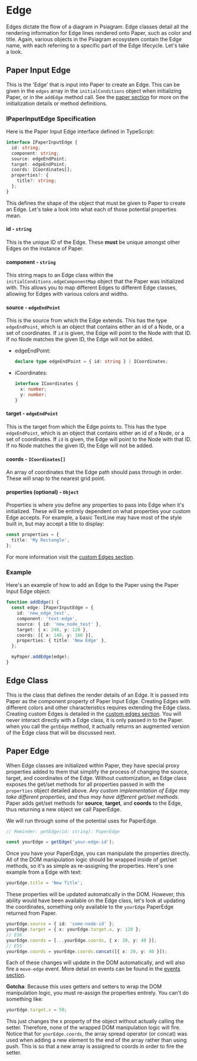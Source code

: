 # Edge

Edges dictate the flow of a diagram in Psiagram. Edge classes detail all the
rendering information for Edge lines rendered onto Paper, such as color and
title. Again, various objects in the Psiagram ecosystem contain the Edge name,
with each referring to a specific part of the Edge lifecycle. Let's take a look.

## Paper Input Edge

This is the 'Edge' that is input into Paper to create an Edge. This can be given
in the `edges` array in the `initialConditions` object when initializing Paper,
or in the `addEdge` method call. See the [paper section](paper.md) for more on
the initialization details or method definitions.

### IPaperInputEdge Specification

Here is the Paper Input Edge interface defined in TypeScript:

```ts
interface IPaperInputEdge {
  id: string;
  component: string;
  source: edgeEndPoint;
  target: edgeEndPoint;
  coords: ICoordinates[];
  properties?: {
    title?: string;
  };
}
```

This defines the shape of the object that must be given to Paper to create an
Edge. Let's take a look into what each of those potential properties mean.

#### id - `string`

This is the unique ID of the Edge. These **must** be unique amongst other Edges
on the instance of Paper.

#### component - `string`

This string maps to an Edge class within the
`initialConditions.edgeComponentMap` object that the Paper was initialized with.
This allows you to map different Edges to different Edge classes, allowing for
Edges with various colors and widths.

#### source - `edgeEndPoint`

This is the source from which the Edge extends. This has the type
`edgeEndPoint`, which is an object that contains either an id of a Node, or a
set of coordinates. If `id` is given, the Edge will point to the Node with that
ID. If no Node matches the given ID, the Edge will not be added.

- edgeEndPoint:

  ```ts
  declare type edgeEndPoint = { id: string } | ICoordinates;
  ```

- iCoordinates:

  ```ts
  interface ICoordinates {
    x: number;
    y: number;
  }
  ```

#### target - `edgeEndPoint`

This is the target from which the Edge points to. This has the type
`edgeEndPoint`, which is an object that contains either an id of a Node, or a
set of coordinates. If `id` is given, the Edge will point to the Node with that
ID. If no Node matches the given ID, the Edge will not be added.

#### coords - `ICoordinates[]`

An array of coordinates that the Edge path should pass through in order. These
will snap to the nearest grid point.

#### properties (optional) - `Object`

Properties is where you define any properties to pass into Edge when it's
initialized. These will be entirely dependent on what properties your custom
Edge accepts. For example, a basic TextLine may have most of the style built in,
but may accept a title to display:

```ts
const properties = {
  title: 'My Rectangle',
};
```

For more information visit the
[custom Edges section](../in-depth/custom-edges.md).

### Example

Here's an example of how to add an Edge to the Paper using the Paper Input Edge
object:

```ts
function addEdge() {
  const edge: IPaperInputEdge = {
    id: 'new_edge_test',
    component: 'text-edge',
    source: { id: 'new_node_test' },
    target: { x: 240, y: 120 },
    coords: [{ x: 140, y: 160 }],
    properties: { title: 'New Edge' },
  };

  myPaper.addEdge(edge);
}
```

## Edge Class

This is the class that defines the render details of an Edge. It is passed into
Paper as the component property of Paper Input Edge. Creating Edges with
different colors and other characteristics requires extending the Edge class.
Creating custom Edges is detailed in the
[custom edges section](../in-depth/custom-edges.md). You will never interact
directly with a Edge class, it is only passed in to the Paper. when you call the
`getEdge` method, it actually returns an augmented version of the Edge class
that will be discussed next.

## Paper Edge

When Edge classes are initialized within Paper, they have special proxy
properties added to them that simplify the process of changing the source,
target, and coordinates of the Edge. Without customization, an Edge class
exposes the get/set methods for all properties passed in with the `properties`
object detailed above. _Any custom implementation of Edge may take different
properties, and thus may have different get/set methods_. Paper adds get/set
methods for **source**, **target**, and **coords** to the Edge, thus returning a
new object we call PaperEdge.

We will run through some of the potential uses for PaperEdge.

```ts
// Reminder: getEdge(id: string): PaperEdge

const yourEdge = getEdge('your-edge-id');
```

Once you have your PaperEdge, you can manipulate the properties directly. All of
the DOM manipulation logic should be wrapped inside of get/set methods, so it's
as simple as re-assigning the properties. Here's one example from a Edge with
text:

```ts
yourEdge.title = 'New Title';
```

These properties will be updated automatically in the DOM. However, this ability
would have been available on the Edge class, let's look at updating the
coordinates, something only available to the `yourEdge` PaperEdge returned from
Paper.

```ts
yourEdge.source = { id: 'some-node-id' };
yourEdge.target = { x: yourEdge.target.x, y: 120 };
// ES6
yourEdge.coords = [...yourEdge.coords, { x: 20, y: 40 }];
// ES5
yourEdge.coords = yourEdge.coords.concat([{ x: 20, y: 40 }]);
```

Each of these changes will update in the DOM automatically, and will also fire a
`move-edge` event. More detail on events can be found in the
[events section](../in-depth/events.md).

**Gotcha**: Because this uses getters and setters to wrap the DOM manipulation
logic, you must re-assign the properties entirely. You can't do something like:

```ts
yourEdge.target.x = 50;
```

This just changes the x property of the object without actually calling the
setter. Therefore, none of the wrapped DOM manipulation logic will fire. Notice
that for `yourEdge.coords`, the array spread operator (or concat) was used when
adding a new element to the end of the array rather than using push. This is so
that a new array is assigned to coords in order to fire the setter.

